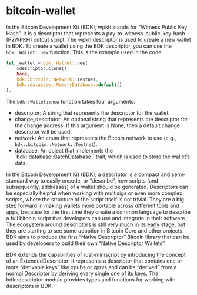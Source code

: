# bitcoin-wallet

In the Bitcoin Development Kit (BDK), wpkh stands for “Witness Public Key Hash”. It is a descriptor that represents a pay-to-witness-public-key-hash (P2WPKH) output script. The wpkh descriptor is used to create a new wallet in BDK. To create a wallet using the BDK descriptor, you can use the `bdk::Wallet::new` function. This is the example used in the code:

```rust
let _wallet = bdk::Wallet::new(
    &descriptor.clone(),
    None,
    bdk::bitcoin::Network::Testnet,
    bdk::database::MemoryDatabase::default(),
);
```

The `bdk::Wallet::new` function takes four arguments:

- descriptor: A string that represents the descriptor for the wallet.
- change_descriptor: An optional string that represents the descriptor for the change address. If this argument is None, then a default change descriptor will be used.
- network: An enum that represents the Bitcoin network to use (e.g., `bdk::bitcoin::Network::Testnet`).
- database: An object that implements the `bdk::database::BatchDatabase`` trait, which is used to store the wallet’s data.

In the Bitcoin Development Kit (BDK), a descriptor is a compact and semi-standard way to easily encode, or “describe”, how scripts (and subsequently, addresses) of a wallet should be generated. Descriptors can be especially helpful when working with multisigs or even more complex scripts, where the structure of the script itself is not trivial. They are a big step forward in making wallets more portable across different tools and apps, because for the first time they create a common language to describe a full bitcoin script that developers can use and integrate in their software. The ecosystem around descriptors is still very much in its early stage, but they are starting to see some adoption in Bitcoin Core and other projects. BDK aims to produce the first “Native Descriptor” Bitcoin library that can be used by developers to build their own “Native Descriptor Wallets”.

BDK extends the capabilities of rust-miniscript by introducing the concept of an ExtendedDescriptor: it represents a descriptor that contains one or more “derivable keys” like xpubs or xprvs and can be “derived” from a normal Descriptor by deriving every single one of its keys. The bdk::descriptor module provides types and functions for working with descriptors in BDK.
